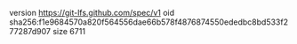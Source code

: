 version https://git-lfs.github.com/spec/v1
oid sha256:f1e9684570a820f564556dae66b578f4876874550ededbc8bd533f277287d907
size 6711
